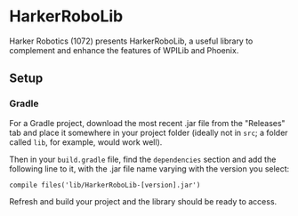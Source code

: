 # HarkerRoboLib
Harker Robotics (1072) presents HarkerRoboLib, a useful library to complement and enhance the features of WPILib and Phoenix.

## Setup
### Gradle
For a Gradle project, download the most recent .jar file from the "Releases" tab and place it somewhere in your project folder (ideally not in `src`; a folder called `lib`, for example, would work well). 

Then in your `build.gradle` file, find the `dependencies` section and add the following line to it, with the .jar file name varying with the version you select:
```
compile files('lib/HarkerRoboLib-[version].jar') 
```
Refresh and build your project and the library should be ready to access.
